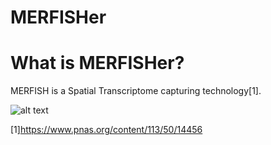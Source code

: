 # MERFISHer

# What is MERFISHer?

MERFISH is a Spatial Transcriptome capturing technology[1].



![alt text](https://github.com/Zha0rong/MERFISHer/blob/main/pics/Plot%20Cell%20by%20real%20probes-1.png "MERFish figure 1")

[1]https://www.pnas.org/content/113/50/14456
